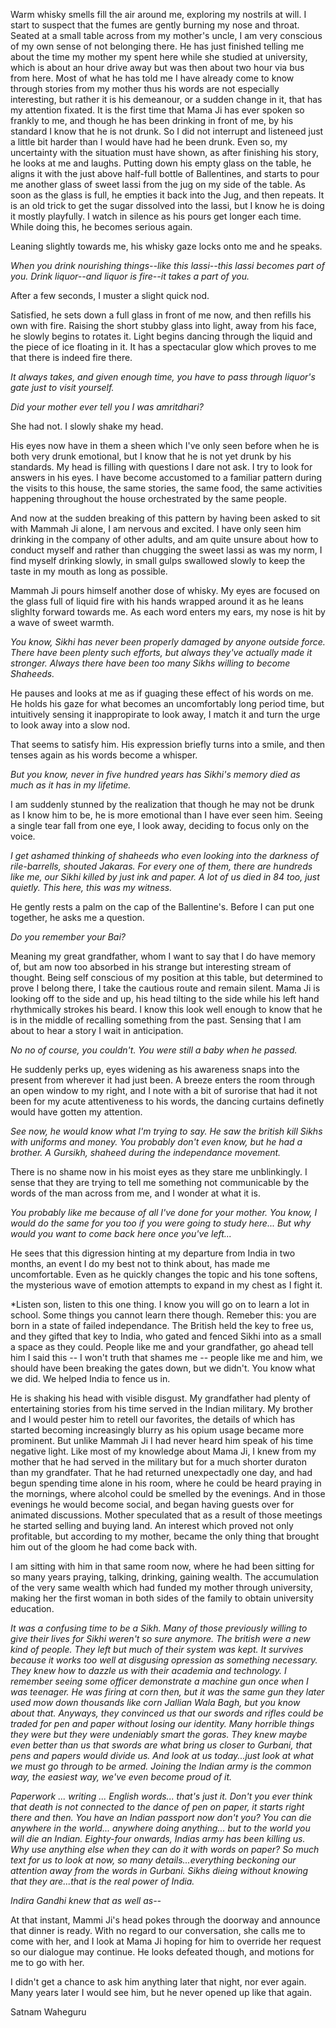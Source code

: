 Warm whisky smells fill the air around me, exploring my nostrils at will. I start to suspect that the fumes are gently burning my nose and throat. Seated at a small table across from my mother's uncle, I am very conscious of my own sense of not belonging there. He has just finished telling me about the time my mother my spent here while she studied at university, which is about an hour drive away but was then  about two hour via bus from here. Most of what he has told me I have already come to know through stories from my mother thus his words are not especially interesting, but rather it is his demeanour, or a sudden change in it, that has my attention fixated. It is the first time that Mama Ji has ever spoken so frankly to me, and though he has been drinking in front of me, by his standard I know that he is not drunk. So I did not interrupt and listeneed just a little bit harder than I would have had he been drunk. Even so, my uncertainty with the situation must have shown, as after finishing his story, he looks at me and laughs. Putting down his empty glass on the table, he aligns it with the just above half-full bottle of Ballentines, and starts to pour me another glass of sweet lassi from the jug on my side of the table. As soon as the glass is full, he empties it back into the Jug, and then repeats. It is an old trick to get the sugar dissolved into the lassi, but I know he is doing it mostly playfully. I watch in silence as his pours get longer each time. While doing this, he becomes serious again. 

Leaning slightly towards me, his whisky gaze locks onto me and he speaks. 

*When you drink nourishing things--like this lassi--this lassi becomes part of you. Drink liquor--and liquor is fire--it takes a part of you.*

After a few seconds, I muster a slight quick nod. 

Satisfied, he sets down a full glass in front of me now, and then refills his own with fire. Raising the short stubby glass into light, away from his face, he slowly begins to rotates it. Light begins dancing  through the liquid and the piece of ice floating in it. It has a spectacular glow which proves to me that there is indeed fire there.

*It always takes, and given enough time, you have to pass through liquor's gate just to visit yourself.*

*Did your mother ever tell you I was amritdhari?*

She had not. I slowly shake my head.

His eyes now have in them a sheen which I've only seen before when he is both very drunk emotional, but I know that he is not yet drunk by his standards. My head is filling with questions I dare not ask. I try to look for answers in his eyes. I have become accustomed to a familiar pattern during the visits to this house, the same stories, the same food, the same activities happening throughout the house orchestrated by the same people.

And now at the sudden breaking of this pattern by having been asked to sit with Mammah Ji alone, I am nervous and excited. I have only seen him drinking in the company of other adults, and am quite unsure about how to conduct myself and rather than chugging the sweet lassi as was my norm, I find myself drinking slowly, in small gulps swallowed slowly to keep the taste in my mouth as long as possible.

Mammah Ji pours himself another dose of whisky. My eyes are focused on the glass full of liquid fire with his hands wrapped around it as he leans slighlty forward towards me. As each word enters my ears, my nose is hit by a wave of sweet warmth.

*You know, Sikhi has never been properly damaged by anyone outside force. There have been plenty such efforts, but always they've actually made it stronger. Always there have been too many Sikhs willing to become Shaheeds.*

He pauses and looks at me as if guaging these effect of his words on me. He holds his gaze for what becomes an uncomfortably long period time, but intuitively sensing it inappropirate to look away, I match it and turn the urge to look away into a slow nod.

That seems to satisfy him. His expression briefly turns into a smile, and then tenses again as his words become a whisper.

*But you know, never in five hundred years has Sikhi's memory died as much as it has in my lifetime.*

I am suddenly stunned by the realization that though he may not be drunk as I know him to be, he is more emotional than I have ever seen him. Seeing a single tear fall from one eye, I look away, deciding to focus only on the voice.

*I get ashamed thinking of shaheeds who even looking into the darkness of rile-barrells, shouted Jakaras. For every one of them, there are hundreds like me, our Sikhi killed by just ink and paper. A lot of us died in 84 too, just quietly. This here, this was my witness.*

He gently rests a palm on the cap of the Ballentine's. Before I can put one together, he asks me a question.

*Do you remember your Bai?*

Meaning my great grandfather, whom I want to say that I do have memory of, but am now too absorbed in his strange but interesting stream of thought. Being self conscious of my position at this table, but determined to prove I belong there, I take the cautious route and remain silent. Mama Ji is looking off to the side and up, his head tilting to the side while his left hand rhythmically strokes his beard. I know this look well enough to know that he is in the middle of recalling something from the past. Sensing that I am about to hear a story I wait in anticipation.

*No no of course, you couldn't. You were still a baby when he passed.*

He suddenly perks up, eyes widening as his awareness snaps into the present from wherever it had just been. A breeze enters the room through an open window to my right, and I note with a bit of surorise that had it not been for my acute attentiveness to his words, the dancing curtains definetly would have gotten my attention.

*See now, he would know what I'm trying to say. He saw the british kill Sikhs with uniforms and money.
You probably don't even know, but he had a brother. A Gursikh, shaheed during the independance movement.*

There is no shame now in his moist eyes as they stare me unblinkingly. I sense that they are trying to tell me something not communicable by the words of the man across from me, and I wonder at what it is.

*You probably like me because of all I've done for your mother. You know, I would do the same for you too if you were going to study here... But why would you want to come back here once you've left...*

He sees that this digression hinting at my departure from India in two months, an event I do my best not to think about, has made me uncomfortable. Even as he quickly changes the topic and his tone softens, the mysterious wave of emotion attempts to expand in my chest as I fight it.

*Listen son, listen to this one thing. I know you will go on to learn a lot in school. Some things you cannot learn there though. Remeber this: you are born in a state of failed independance. The British held the key to free us, and they gifted that key to India, who gated and fenced Sikhi into as a small a space as they could. People like me and your grandfather, go ahead tell him I said this -- I won't truth that shames me -- people like me and him, we should have been breaking the gates down, but we didn't. You know what we did. We helped India to fence us in.

He is shaking his head with visible disgust. My grandfather had plenty of entertaining stories from his time served in the Indian military. My brother and I would pester him to retell our favorites, the details of which has started becoming increasingly blurry as his opium usage became more prominent. But unlike Mammah Ji I had never heard him speak of his time negative light. Like most of my knowledge about Mama Ji, I knew from my mother that he had served in the military but for a much shorter duraton than my grandfater. That he had returned unexpectadly one day, and had begun spending time alone in his room, where he could be heard praying in the mornings, where alcohol could be smelled by the evenings. And in those evenings he would become social, and began having guests over for animated discussions. Mother speculated that as a result of those meetings he started selling and buying land. An interest which proved not only profitable, but according to my mother, became the only thing that brought him out of the gloom he had come back with.

I am sitting with him in that same room now, where he had been sitting for so many years praying, talking, drinking, gaining wealth. The accumulation of the very same wealth which had funded my mother through university, making her the first woman in both sides of the family to obtain university education.


*It was a confusing time to be a Sikh. Many of those previously willing to give their lives for Sikhi weren't so sure anymore. The british were a new kind of people. They left but much of their system was kept. It survives because it works too well at disgusing opression as something necessary. They knew how to dazzle us with their academia and technology. I remember seeing some officer demonstrate a machine gun once when I was teenager. He was firing at corn then, but it was the same gun they later used mow down thousands like corn Jallian Wala Bagh, but you know about that. Anyways, they convinced us that our swords and rifles could be traded for pen and paper without losing our identity. Many horrible things they were but they were undeniably smart the goras. They knew maybe even better than us that swords are what bring us closer to Gurbani, that pens and papers would divide us. And look at us today...just look at what we must go through to be armed. Joining the Indian army is the common way, the easiest way, we've even become proud of it.*


*Paperwork ... writing ... English words... that's just it. Don't you ever think that death is not connected to the dance of pen on paper, it starts right there and then. You have an Indian passport now don't you? You can die anywhere in the world... anywhere doing anything... but to the world you will die an Indian. Eighty-four onwards, Indias army has been killing us. Why use anything else when they can do it with words on paper? So much text for us to look at now, so many details...everything beckoning our attention away from the words in Gurbani. Sikhs dieing without knowing that they are...that is the real power of India.*

*Indira Gandhi knew that as well as--*

At that instant, Mammi Ji's head pokes through the doorway and announce that dinner is ready. With no regard to our conversation, she calls me to come with her, and I look at Mama Ji hoping for him to override her request so our dialogue may continue. He looks defeated though, and motions for me to go with her.

I didn't get a chance to ask him anything later that night, nor ever again. Many years later I would see him, but he never opened up like that again.

Satnam Waheguru
